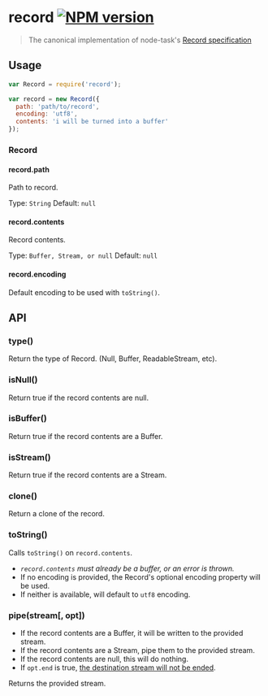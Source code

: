 # record [![NPM version](https://badge.fury.io/js/record.svg)](http://badge.fury.io/js/record)

> The canonical implementation of node-task's [Record specification](https://github.com/node-task/spec/wiki/Record)

## Usage

```js
var Record = require('record');

var record = new Record({
  path: 'path/to/record',
  encoding: 'utf8',
  contents: 'i will be turned into a buffer'
});
```

### Record

#### record.path

Path to record.

Type: `String`
Default: `null`

#### record.contents

Record contents.

Type: `Buffer, Stream, or null`
Default: `null`

#### record.encoding

Default encoding to be used with `toString()`.


## API

### type()

Return the type of Record. (Null, Buffer, ReadableStream, etc).

### isNull()

Return true if the record contents are null.

### isBuffer()

Return true if the record contents are a Buffer.

### isStream()

Return true if the record contents are a Stream.

### clone()

Return a clone of the record.

### toString()

Calls `toString()` on `record.contents`.

- _`record.contents` must already be a buffer, or an error is thrown._
- If no encoding is provided, the Record's optional encoding property will be used.
- If neither is available, will default to `utf8` encoding.

### pipe(stream[, opt])

- If the record contents are a Buffer, it will be written to the provided stream.
- If the record contents are a Stream, pipe them to the provided stream.
- If the record contents are null, this will do nothing.
- If `opt.end` is true, [the destination stream will not be ended](http://nodejs.org/api/stream.html#stream_readable_pipe_destination_options).

Returns the provided stream.
